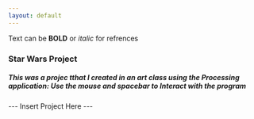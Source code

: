 ```yaml
---
layout: default
---
```


Text can be **BOLD** or _italic_ for refrences 
### Star Wars Project
##### This was a projec tthat I created in an art class using the Processing application: Use the mouse and spacebar to Interact with the program

--- Insert Project Here ---
